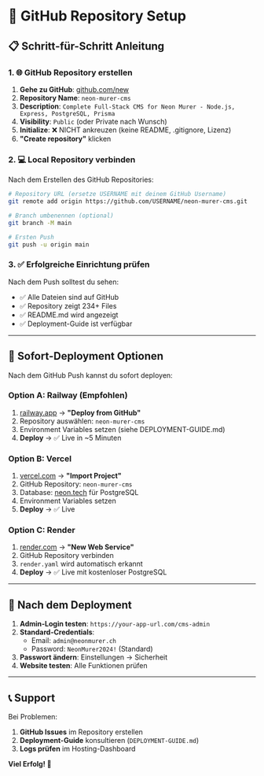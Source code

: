 # 🚀 GitHub Repository Setup

## 📋 Schritt-für-Schritt Anleitung

### 1. 🌐 GitHub Repository erstellen

1. **Gehe zu GitHub**: [github.com/new](https://github.com/new)
2. **Repository Name**: `neon-murer-cms`
3. **Description**: `Complete Full-Stack CMS for Neon Murer - Node.js, Express, PostgreSQL, Prisma`
4. **Visibility**: `Public` (oder Private nach Wunsch)
5. **Initialize**: ❌ NICHT ankreuzen (keine README, .gitignore, Lizenz)
6. **"Create repository"** klicken

### 2. 💻 Local Repository verbinden

Nach dem Erstellen des GitHub Repositories:

```bash
# Repository URL (ersetze USERNAME mit deinem GitHub Username)
git remote add origin https://github.com/USERNAME/neon-murer-cms.git

# Branch umbenennen (optional)
git branch -M main

# Ersten Push
git push -u origin main
```

### 3. ✅ Erfolgreiche Einrichtung prüfen

Nach dem Push solltest du sehen:
- ✅ Alle Dateien sind auf GitHub
- ✅ Repository zeigt 234+ Files
- ✅ README.md wird angezeigt
- ✅ Deployment-Guide ist verfügbar

---

## 🚀 Sofort-Deployment Optionen

Nach dem GitHub Push kannst du sofort deployen:

### Option A: Railway (Empfohlen)
1. [railway.app](https://railway.app) → **"Deploy from GitHub"**
2. Repository auswählen: `neon-murer-cms`
3. Environment Variables setzen (siehe DEPLOYMENT-GUIDE.md)
4. **Deploy** → ✅ Live in ~5 Minuten

### Option B: Vercel
1. [vercel.com](https://vercel.com) → **"Import Project"**
2. GitHub Repository: `neon-murer-cms`
3. Database: [neon.tech](https://neon.tech) für PostgreSQL
4. Environment Variables setzen
5. **Deploy** → ✅ Live

### Option C: Render
1. [render.com](https://render.com) → **"New Web Service"**
2. GitHub Repository verbinden
3. `render.yaml` wird automatisch erkannt
4. **Deploy** → ✅ Live mit kostenloser PostgreSQL

---

## 🔐 Nach dem Deployment

1. **Admin-Login testen**: `https://your-app-url.com/cms-admin`
2. **Standard-Credentials**:
   - Email: `admin@neonmurer.ch`
   - Password: `NeonMurer2024!` (Standard)
3. **Passwort ändern**: Einstellungen → Sicherheit
4. **Website testen**: Alle Funktionen prüfen

---

## 📞 Support

Bei Problemen:
1. **GitHub Issues** im Repository erstellen
2. **Deployment-Guide** konsultieren (`DEPLOYMENT-GUIDE.md`)
3. **Logs prüfen** im Hosting-Dashboard

**Viel Erfolg! 🎉**
